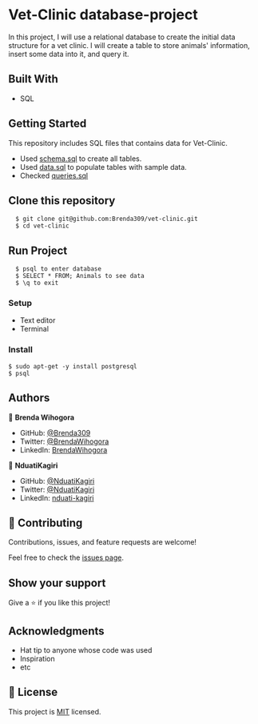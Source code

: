 # Vet-Clinic database-project

In this project, I will use a relational database to create the initial data structure for a vet clinic. I will create a table to store animals' information, insert some data into it, and query it.

## Built With

- SQL

## Getting Started

This repository includes SQL files that contains data for Vet-Clinic.

- Used [schema.sql](./schema.sql) to create all tables.
- Used [data.sql](./data.sql) to populate tables with sample data.
- Checked [queries.sql](./queries.sql)

## Clone this repository

      $ git clone git@github.com:Brenda309/vet-clinic.git
      $ cd vet-clinic

## Run Project
      $ psql to enter database
      $ SELECT * FROM; Animals to see data
      $ \q to exit

### Setup
- Text editor
- Terminal
### Install
    $ sudo apt-get -y install postgresql
    $ psql

## Authors

👤 **Brenda Wihogora**
- GitHub: [@Brenda309](https://github.com/Brenda309)
- Twitter: [@BrendaWihogora](https://twitter.com/BrendaWihogora)
- LinkedIn: [BrendaWihogora](https://linkedin.com/in/BrendaWihogora/)

👤 **NduatiKagiri**
- GitHub: [@NduatiKagiri](https://github.com/NduatiKagiri)
- Twitter: [@NduatiKagiri](https://twitter.com/NduatiKagiri)
- LinkedIn: [nduati-kagiri](https://linkedin.com/in/nduati-kagiri/)

## 🤝 Contributing

Contributions, issues, and feature requests are welcome!

Feel free to check the [issues page](../../issues/).

## Show your support

Give a ⭐️ if you like this project!

## Acknowledgments

- Hat tip to anyone whose code was used
- Inspiration
- etc

## 📝 License

This project is [MIT](./MIT.md) licensed.
